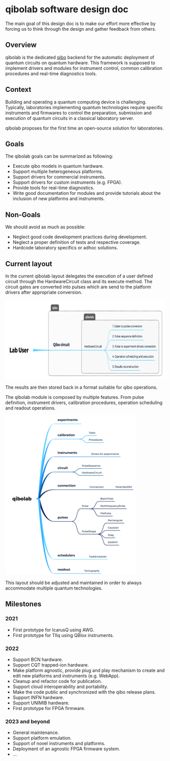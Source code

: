 # qibolab software design doc

The main goal of this design doc is to make our effort more effective  by
forcing us to think through the design and gather feedback from others.

## Overview

qibolab is the dedicated [qibo](https://github.com/qiboteam/qibolab) backend for
the automatic deployment of quantum circuits on quantum hardware. This framework
is supposed to implement drivers and modules for instrument control, common
calibration procedures and real-time diagnostics tools.

## Context

Building and operating a quantum computing device is challenging. Typically,
laboratories implementing  quantum technologies require specific instruments and
firmwares to control the preparation, submission and execution of quantum
circuits in a classical laboratory server.

qibolab proposes for the first time an open-source solution for laboratories.

## Goals

The qibolab goals can be summarized as following:

- Execute qibo models in quantum hardware.
- Support multiple heterogeneous platforms.
- Support drivers for commercial instruments.
- Support drivers for custom instruments (e.g. FPGA).
- Provide tools for real-time diagnostics.
- Write good documentation for modules and provide tutorials about the inclusion
  of new platforms and instruments.

## Non-Goals

We should avoid as much as possible:

- Neglect good code development practices during development.
- Neglect a proper definition of tests and respective coverage.
- Hardcode laboratory specifics or adhoc solutions.

## Current layout

In the current qibolab layout delegates the execution of a user defined circuit
through the HardwareCircuit class and its execute method. The circuit gates are
converted into pulses which are send to the platform drivers after appropriate
conversion.

<img src="hardwarecircuit.png" height="250" />

The results are then stored back in a format suitable for qibo operations.

The qibolab module is composed by multiple features. From pulse definition, instrument drivers, calibration procedures, operation scheduling and readout operations.

<img src="qibolab.png" height="500" />

This layout should be adjusted and maintained in order to always accommodate
multiple quantum technologies.

## Milestones

### 2021

- First prototype for IcarusQ using AWG.
- First prototype for TIIq using QBlox instruments.

### 2022

- Support BCN hardware.
- Support CQT trapped-ion hardware.
- Make platform agnostic, provide plug and play mechanism to create and edit new platforms and instruments (e.g. WebApp).
- Cleanup and refactor code for publication.
- Support cloud interoperability and portability.
- Make the code public and synchronized with the qibo release plans.
- Support INFN hardware.
- Support UNIMIB hardware.
- First prototype for FPGA firmware.

### 2023 and beyond

- General maintenance.
- Support platform emulation.
- Support of novel instruments and platforms.
- Deployment of an agnostic FPGA firmware system.
- ...

